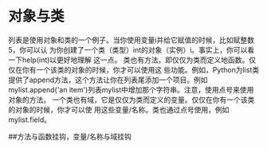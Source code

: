 # 对象与类
列表是使用对象和类的一个例子。当你使用变量i并给它赋值的时候，比如赋整数5，你可以认
为你创建了一个类（类型）int的对象（实例）i。事实上，你可以看一下help(int)以更好地理解
这一点。
类也有方法，即仅仅为类而定义地函数。仅仅在你有一个该类的对象的时候，你才可以使用这
些功能。例如，Python为list类提供了append方法，这个方法让你在列表尾添加一个项目。例如
mylist.append('an item')列表mylist中增加那个字符串。注意，使用点号来使用对象的方法。
一个类也有域，它是仅仅为类而定义的变量。仅仅在你有一个该类的对象的时候，你才可以使
用这些变量/名称。类也通过点号使用，例如mylist.field。


##方法与函数挂钩，变量/名称与域挂钩